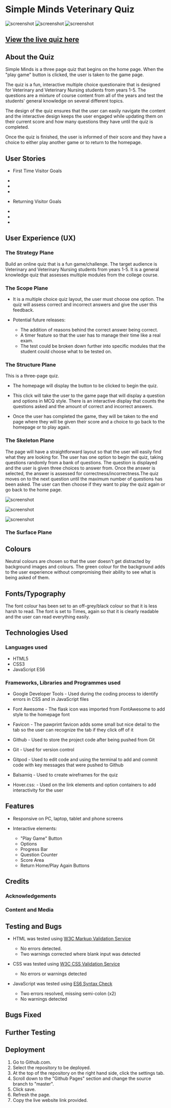 # Simple Minds Veterinary Quiz
![screenshot](assets/images/homepage-responsive.png)
![screenshot](assets/images/game-responsive.png)
![screenshot](assets/images/end-responsive.png)

## [View the live quiz here](https://marinamarshall.github.io/p2-js-quiz/)

## About the Quiz

Simple Minds is a three page quiz that begins on the home page. When the "play game" button is clicked, the user is taken to the game page. 

The quiz is a fun, interactive multiple choice questionaire that is designed for Veterinary and Veterinary Nursing students from years 1-5. The questions are a mixture of course content from all of the years and test the students' general knowledge on several different topics.

The design of the quiz ensures that the user can easily navigate the content and the interactive design keeps the user engaged while updating them on their current score and how many questions they have until the quiz is completed.

Once the quiz is finished, the user is informed of their score and they have a choice to either play another game or to return to the homepage.

## User Stories
* First Time Visitor Goals
 *   
 * 
 * 

* Returning Visitor Goals
 * 
 * 
 * 

## User Experience (UX)

### The Strategy Plane

Build an online quiz that is a fun game/challenge. The target audience is Veterinary and Veterinary Nursing students from years 1-5. It is a general knowledge quiz that assesses multiple modules from the college course.

### The Scope Plane

* It is a multiple choice quiz layout, the user must choose one option. The quiz will assess correct and incorrect answers and give the user this feedback.

* Potential future releases:
  * The addition of reasons behind the correct answer being correct. 
  * A timer feature so that the user has to manage their time like a real exam. 
  * The test could be broken down further into specific modules that the student could choose what to be tested on.

### The Structure Plane

This is a three-page quiz. 

* The homepage will display the button to be clicked to begin the quiz.

* This click will take the user to the game page that will display a question and options in MCQ style. There is an interactive display that counts the questions asked and the amount of correct and incorrect answers.
* Once the user has completed the game, they will be taken to the end page where they will be given their score and a choice to go back to the homepage or to play again.

### The Skeleton Plane

The page will have a straightforward layout so that the user will easily find what they are looking for. The user has one option to begin the quiz, taking questions randomly from a bank of questions. The question is displayed and the user is given three choices to answer from. Once the answer is selected, the answer is assessed for correctness/incorrectness.The quiz moves on to the next question until the maximum number of questions has been asked. The user can then choose if they want to play the quiz again or go back to the home page.


![screenshot](assets/images/homepage.png)

![screenshot](assets/images/game.png)

![screenshot](assets/images/end.png)



### The Surface Plane

## Colours
Neutral colours are chosen so that the user doesn't get distracted by background images and colours. The green colour for the background adds to the user experience without compromising their ability to see what is being asked of them. 

## Fonts/Typography
The font colour has been set to an off-grey/black colour so that it is less harsh to read. The font is set to Times, again so that it is clearly readable and the user can read everything easily.

## Technologies Used

### Languages used
* HTML5
* CSS3
* JavaScript ES6

### Frameworks, Libraries and Programmes used
* Google Developer Tools - Used during the coding process to identify errors in CSS and in JavaScript files

* Font Awesome - The flask icon was imported from FontAwesome to add style to the homepage font

* Favicon - The pawprint favicon adds some small but nice detail to the tab so the user can recognize the tab if they click off of it

* Github - Used to store the project code after being pushed from Git

* Git - Used for version control

* Gitpod - Used to edit code and using the terminal to add and commit code with key messages that were pushed to Github

* Balsamiq - Used to create wireframes for the quiz

* Hover.css: - Used on the link elements and option containers to add interactivity for the user

## Features

* Responsive on PC, laptop, tablet and phone screens

* Interactive elements:
  * "Play Game" Button
  * Options
  * Progress Bar
  * Question Counter
  * Score Area
  * Return Home/Play Again Buttons

## Credits
### Acknowledgements
### Content and Media

## Testing and Bugs
 * HTML was tested using [W3C Markup Validation Service](https://validator.w3.org/)

   * No errors detected.
   * Two warnings corrected where blank input was detected 

 * CSS was tested using [W3C CSS Validation Service](https://jigsaw.w3.org/css-validator/)

   * No errors or warnings detected

 * JavaScript was tested using [ES6 Syntax Check](https://www.piliapp.com/syntax-check/es6/)

   * Two errors resolved, missing semi-colon (x2)
   * No warnings detected


 ## Bugs Fixed
 ## Further Testing

## Deployment

1. Go to Github.com.
2. Select the repository to be deployed.
3. At the top of the repository on the right hand side, click the settings tab.
4. Scroll down to the "Github Pages" section and change the source branch to "master".
5. Click save.
6. Refresh the page.
7. Copy the live website link provided.
